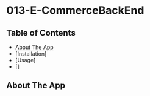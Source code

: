 # 013-E-CommerceBackEnd

## Table of Contents
- [About The App](#about-the-app)
- [Installation]
- [Usage]
- []

## About The App

